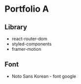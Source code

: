 # Portfolio A

## Library

- react-router-dom
- styled-components
- framer-motion

## Font

- Noto Sans Korean - font google
